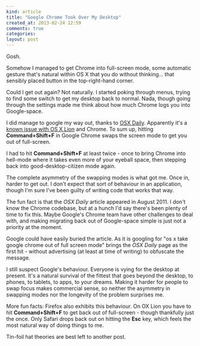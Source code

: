 ```yaml
---
kind: article
title: "Google Chrome Took Over My Desktop"
created_at: 2013-02-24 12:59
comments: true
categories:
layout: post
---
```


Gosh.

Somehow I managed to get Chrome into full-screen mode, some automatic gesture that's natural within OS X that you do without thinking... that sensibly placed button in the top-right-hand corner.

<!--READMORE-->

Could I get out again? Not naturally. I started poking through menus, trying to find some switch to get my desktop back to normal. Nada, though going through the settings made me think about how much Chrome logs you into Google-space.

I did manage to google my way out, thanks to [OSX Daily](http://osxdaily.com). Apparently it's a [known issue with OS X Lion](http://osxdaily.com/2011/08/06/stuck-in-chrome-full-screen-exit-chromes-full-screen-mode-in-mac-os-x-lion/) and Chrome. To sum up, hitting **Command+Shift+F** in Google Chrome swaps the screen mode to get you out of full-screen.

I had to hit **Command+Shift+F** at least twice - once to bring Chrome into hell-mode where it takes even more of your eyeball space, then stepping back into good-desktop-citizen mode again.

The complete asymmetry of the swapping modes is what got me. Once in, harder to get out. I don't expect that sort of behaviour in an application, though I'm sure I've been guilty of writing code that works that way.

<!--READMORE-->

The fun fact is that the _OSX Daily_ article appeared in August 2011. I don't know the Chrome codebase, but at a hunch I'd say there's been plenty of time to fix this. Maybe Google's Chrome team have other challenges to deal with, and making migrating back out of Google-space simple is just not a priority at the moment.

Google could have easily buried the article. As it is googling for "os x take google chrome out of full screen mode" brings the _OSX Daily_ page as the first hit - without advertising (at least at time of writing) to obfuscate the message.

I still suspect Google's behaviour. Everyone is vying for the desktop at present. It's a natural survival of the fittest that goes beyond the desktop, to phones, to tablets, to apps, to your dreams. Making it harder for people to swap focus makes commercial sense, so neither the asymmetry in swapping modes nor the longevity of the problem surprises me.

More fun facts: Firefox also exhibits this behaviour. On OX Lion you have to hit **Command+Shift+F** to get back out of full-screen - though thankfully just the once. Only Safari drops back out on hitting the **Esc** key, which feels the most natural way of doing things to me.

Tin-foil hat theories are best left to another post.


